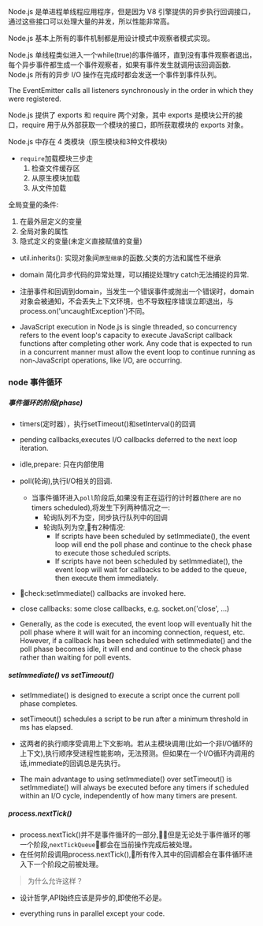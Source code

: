 Node.js 是单进程单线程应用程序，但是因为 V8 引擎提供的异步执行回调接口，通过这些接口可以处理大量的并发，所以性能非常高。

Node.js 基本上所有的事件机制都是用设计模式中观察者模式实现。

Node.js 单线程类似进入一个while(true)的事件循环，直到没有事件观察者退出，每个异步事件都生成一个事件观察者，如果有事件发生就调用该回调函数.
Node.js 所有的异步 I/O 操作在完成时都会发送一个事件到事件队列。

The EventEmitter calls all listeners synchronously in the order in which they were registered.

Node.js 提供了 exports 和 require 两个对象，其中 exports 是模块公开的接口，require 用于从外部获取一个模块的接口，即所获取模块的 exports 对象。

 Node.js 中存在 4 类模块（原生模块和3种文件模块)

- `require`加载模块三步走
  1. 检查文件缓存区
  2. 从原生模块加载
  3. 从文件加载

全局变量的条件:

1. 在最外层定义的变量
2. 全局对象的属性
3. 隐式定义的变量(未定义直接赋值的变量)

- util.inherits(): 实现对象间`原型继承`的函数.父类的方法和属性不继承
- domain 简化异步代码的异常处理，可以捕捉处理try catch无法捕捉的异常.
- 注册事件和回调到domain，当发生一个错误事件或抛出一个错误时，domain对象会被通知，不会丢失上下文环境，也不导致程序错误立即退出，与process.on('uncaughtException')不同。

- JavaScript execution in Node.js is single threaded, so concurrency refers to the event loop's capacity to execute JavaScript callback functions after completing other work. Any code that is expected to run in a concurrent manner must allow the event loop to continue running as non-JavaScript operations, like I/O, are occurring.

### node 事件循环

##### 事件循环的阶段(phase)

- timers(定时器），执行setTimeout()和setInterval()的回调
- pending callbacks,executes I/O callbacks deferred to the next loop iteration.
- idle,prepare: 只在内部使用
- poll(轮询),执行I/O相关的回调.
  - 当事件循环进入`poll`阶段后,如果没有正在运行的计时器(there are no timers scheduled),将发生下列两种情况之一:
    - 轮询队列不为空，同步执行队列中的回调
    - 轮询队列为空,有2种情况:
      - If scripts have been scheduled by setImmediate(), the event loop will end the poll phase and continue to the check phase to execute those scheduled scripts.
      - If scripts have not been scheduled by setImmediate(), the event loop will wait for callbacks to be added to the queue, then execute them immediately.
- check:setImmediate() callbacks are invoked here.
- close callbacks: some close callbacks, e.g. socket.on('close', ...)

- Generally, as the code is executed, the event loop will eventually hit the poll phase where it will wait for an incoming connection, request, etc. However, if a callback has been scheduled with setImmediate() and the poll phase becomes idle, it will end and continue to the check phase rather than waiting for poll events.

##### setImmediate() vs setTimeout()

- setImmediate() is designed to execute a script once the current poll phase completes.
- setTimeout() schedules a script to be run after a minimum threshold in ms has elapsed.

- 这两者的执行顺序受调用上下文影响。若从主模块调用(比如一个非I/O循环的上下文),执行顺序受进程性能影响，无法预测。但如果在一个I/O循环内调用的话,immediate的回调总是先执行。

- The main advantage to using setImmediate() over setTimeout() is setImmediate() will always be executed before any timers if scheduled within an I/O cycle, independently of how many timers are present.

##### process.nextTick()

- process.nextTick()并不是事件循环的一部分,但是无论处于事件循环的哪一个阶段,`nextTickQueue`都会在当前操作完成后被处理。
- 在任何阶段调用process.nextTick(),所有传入其中的回调都会在事件循环进入下一个阶段之前被处理。

> 为什么允许这样？
- 设计哲学,API始终应该是异步的,即使他不必是。
  
- everything runs in parallel except your code.